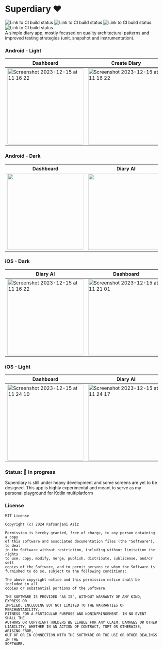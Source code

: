# Superdiary ❤️

<div align="left">
    <img src = "https://github.com/Rafsanjani/superdiary/actions/workflows/build.yml/badge.svg"  alt="Link to CI build status"/>
      <img src = "https://github.com/Rafsanjani/superdiary/actions/workflows/unit_test_jvm.yml/badge.svg"  alt="Link to CI build status"/>
    <img src = "https://github.com/Rafsanjani/superdiary/actions/workflows/unit_test_ios.yml/badge.svg"  alt="Link to CI build status"/>
    <img src = "https://github.com/Rafsanjani/superdiary/actions/workflows/sonar.yml/badge.svg"  alt="Link to CI build status"/>
</div>
A simple diary app, mostly focused on quality architectural patterns and improved testing strategies (unit, snapshot and instrumentation).

### Android - Light

| Dashboard                                                                                                  | Create Diary                                                                                      |
|------------------------------------------------------------------------------------------------------------|-------------------------------------------------------------------------------------------------------|
|  <img width="250" alt="Screenshot 2023-12-15 at 11 16 22" src="https://github.com/rafsanjani/superdiary/assets/9197459/192494b8-162f-4cc2-a416-aebe5ea11da8"> |<img width="250" alt="Screenshot 2023-12-15 at 11 16 22" src="https://github.com/rafsanjani/superdiary/assets/9197459/a5f608c5-d526-41f4-b382-7abfbaea1b9f"> |






### Android - Dark

| Dashboard                                                                                                        | Diary AI                                                                                                    |
|----------------------------------------------------------------------------------------------------------------------|---------------------------------------------------------------------------------------------------------|
|<img width="250" src="https://github.com/rafsanjani/superdiary/assets/9197459/f84e64fd-daba-4663-ba8e-55a2a27b7280" /> | <img width="250" src="https://github.com/rafsanjani/superdiary/assets/9197459/cc10b064-9b1a-43be-8bcd-53e9d9fbbfa5" /> |

### iOS - Dark

| Diary AI                                                                                                                                                    | Dashboard                                                                                                                                                    |
|--------------------------------------------------------------------------------------------------------------------------------------------------------------|--------------------------------------------------------------------------------------------------------------------------------------------------------------|
| <img width="250" alt="Screenshot 2023-12-15 at 11 16 22" src="https://github.com/rafsanjani/superdiary/assets/9197459/a736d7b0-ed27-422b-af4e-58317a7af47d"> | <img width="250" alt="Screenshot 2023-12-15 at 11 21 01" src="https://github.com/rafsanjani/superdiary/assets/9197459/98c012b9-3690-4148-a911-9a0ea1ac51fc"> |

### iOS - Light

| Dashboard                                                                                                                                                    | Diary AI                                                                                                                                                     |
|--------------------------------------------------------------------------------------------------------------------------------------------------------------|--------------------------------------------------------------------------------------------------------------------------------------------------------------|
| <img width="250" alt="Screenshot 2023-12-15 at 11 24 10" src="https://github.com/rafsanjani/superdiary/assets/9197459/d81df92c-69b8-4a6c-8717-d5959250afe7"> | <img width="250" alt="Screenshot 2023-12-15 at 11 24 17" src="https://github.com/rafsanjani/superdiary/assets/9197459/1ce75c99-e498-4e66-afc0-a32ac4bac8f2"> |

### Status: 🚧 In progress

<p>Superdiary is still under heavy development and some screens are yet to be designed. This app is highly experimental and meant to serve as my personal playground for Kotlin multiplatform </p>

### License

```
MIT License

Copyright (c) 2024 Rafsanjani Aziz

Permission is hereby granted, free of charge, to any person obtaining a copy
of this software and associated documentation files (the "Software"), to deal
in the Software without restriction, including without limitation the rights
to use, copy, modify, merge, publish, distribute, sublicense, and/or sell
copies of the Software, and to permit persons to whom the Software is
furnished to do so, subject to the following conditions:

The above copyright notice and this permission notice shall be included in all
copies or substantial portions of the Software.

THE SOFTWARE IS PROVIDED "AS IS", WITHOUT WARRANTY OF ANY KIND, EXPRESS OR
IMPLIED, INCLUDING BUT NOT LIMITED TO THE WARRANTIES OF MERCHANTABILITY,
FITNESS FOR A PARTICULAR PURPOSE AND NONINFRINGEMENT. IN NO EVENT SHALL THE
AUTHORS OR COPYRIGHT HOLDERS BE LIABLE FOR ANY CLAIM, DAMAGES OR OTHER
LIABILITY, WHETHER IN AN ACTION OF CONTRACT, TORT OR OTHERWISE, ARISING FROM,
OUT OF OR IN CONNECTION WITH THE SOFTWARE OR THE USE OR OTHER DEALINGS IN THE
SOFTWARE.
```
